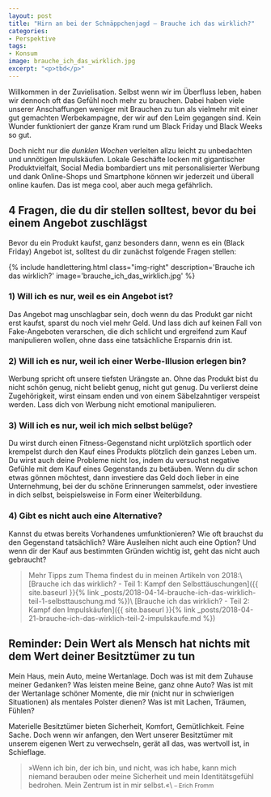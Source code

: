 ```yaml
---
layout: post
title: "Hirn an bei der Schnäppchenjagd – Brauche ich das wirklich?"
categories:
- Perspektive
tags:
- Konsum
image: brauche_ich_das_wirklich.jpg
excerpt: "<p>tbd</p>"
---
```


Willkommen in der Zuvielisation. Selbst wenn wir im Überfluss leben, haben wir
dennoch oft das Gefühl noch mehr zu brauchen.
Dabei haben viele unserer Anschaffungen weniger mit Brauchen zu tun als vielmehr
mit einer gut gemachten Werbekampagne, der wir auf den Leim gegangen sind. Kein
Wunder funktioniert der ganze Kram rund um Black Friday und Black Weeks so gut.

Doch nicht nur die *dunklen Wochen* verleiten allzu leicht zu unbedachten und
unnötigen Impulskäufen. Lokale Geschäfte locken mit gigantischer
Produktvielfalt, Social Media bombardiert uns mit personalisierter Werbung und
dank Online-Shops und Smartphone können wir jederzeit und überall online kaufen.
Das ist mega cool, aber auch mega gefährlich.

## 4 Fragen, die du dir stellen solltest, bevor du bei einem Angebot zuschlägst

Bevor du ein Produkt kaufst, ganz besonders dann, wenn es ein (Black Friday)
Angebot ist, solltest du dir zunächst folgende Fragen stellen:

{% include handlettering.html
  class="img-right"
  description='Brauche ich das wirklich?'
  image='brauche_ich_das_wirklich.jpg'
%}

### 1) Will ich es nur, weil es ein Angebot ist?

Das Angebot mag unschlagbar sein, doch wenn du das Produkt gar nicht erst
kaufst, sparst du noch viel mehr Geld. Und lass dich auf keinen Fall von
Fake-Angeboten verarschen, die dich schlicht und ergreifend zum Kauf
manipulieren wollen, ohne dass eine tatsächliche Ersparnis drin ist.

### 2) Will ich es nur, weil ich einer Werbe-Illusion erlegen bin?

Werbung spricht oft unsere tiefsten Urängste an. Ohne das Produkt bist du nicht
schön genug, nicht beliebt genug, nicht gut genug. Du verlierst deine
Zugehörigkeit, wirst einsam enden und von einem Säbelzahntiger verspeist werden.
Lass dich von Werbung nicht emotional manipulieren.

### 3) Will ich es nur, weil ich mich selbst belüge?

Du wirst durch einen Fitness-Gegenstand nicht urplötzlich sportlich oder
krempelst durch den Kauf eines Produkts plötzlich dein ganzes Leben um. Du wirst
auch deine Probleme nicht los, indem du versuchst negative Gefühle mit dem Kauf
eines Gegenstands zu betäuben. Wenn du dir schon etwas gönnen möchtest, dann
investiere das Geld doch lieber in eine Unternehmung, bei der du schöne
Erinnerungen sammelst, oder investiere in dich selbst, beispielsweise in Form
einer Weiterbildung.

### 4) Gibt es nicht auch eine Alternative?

Kannst du etwas bereits Vorhandenes umfunktionieren? Wie oft brauchst du den
Gegenstand tatsächlich? Wäre Ausleihen nicht auch eine Option? Und wenn dir der
Kauf aus bestimmten Gründen wichtig ist, geht das nicht auch gebraucht?

>Mehr Tipps zum Thema findest du in meinen Artikeln von 2018:\\
>[Brauche ich das wirklich? - Teil 1: Kampf den Selbsttäuschungen]({{ site.baseurl }}{% link _posts/2018-04-14-brauche-ich-das-wirklich-teil-1-selbsttauschung.md %})\\
>[Brauche ich das wirklich? - Teil 2: Kampf den Impulskäufen]({{ site.baseurl }}{% link _posts/2018-04-21-brauche-ich-das-wirklich-teil-2-impulskaufe.md %})

## Reminder: Dein Wert als Mensch hat nichts mit dem Wert deiner Besitztümer zu tun

Mein Haus, mein Auto, meine Wertanlage. Doch was ist mit dem Zuhause meiner
Gedanken? Was leisten meine Beine, ganz ohne Auto? Was ist mit der Wertanlage
schöner Momente, die mir (nicht nur in schwierigen Situationen) als mentales
Polster dienen? Was ist mit Lachen, Träumen, Fühlen?

Materielle Besitztümer bieten Sicherheit, Komfort, Gemütlichkeit. Feine Sache.
Doch wenn wir anfangen, den Wert unserer Besitztümer mit unserem eigenen Wert zu
verwechseln, gerät all das, was wertvoll ist, in Schieflage.

>»Wenn ich bin, der ich bin, und nicht, was ich habe, kann mich niemand berauben
oder meine Sicherheit und mein Identitätsgefühl bedrohen. Mein Zentrum ist in
mir selbst.«\\
<small>– Erich Fromm</small>
